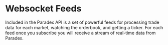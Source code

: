 # Websocket Feeds

Included in the Paradex API is a set of powerful feeds for processing trade data for each market, watching the orderbook, and getting a ticker. For each feed once you subscribe you will receive a stream of real-time data from Paradex. 
